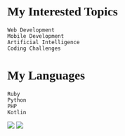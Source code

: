 <html>
<head>
    <link rel="stylesheet" href="https://fonts.google.com/specimen/Recursive" >
    <link href="https://use.fontawesome.com/releases/v5.6.3/css/all.css" rel="stylesheet">
    <link rel="stylesheet" href="https://fonts.googleapis.com/css?family=Recursive"; />
    
</head>
<body style="font-family: Recursive;">
<h1>My Interested Topics</h1>

    Web Development
    Mobile Development
    Artificial Intelligence
    Coding Challenges
    
    
    
<h1>My Languages</h1>
 
    Ruby
    Python
    PHP
    Kotlin
    
    
      
   
  
<img src="https://www.codewars.com/users/yi-sht/badges/large">
<img src="https://github-readme-stats.vercel.app/api?username=yi-sht">
</body

</html>
